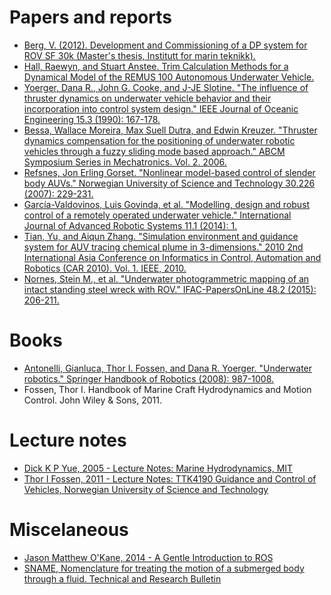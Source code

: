 # Papers and reports 

- [Berg, V. (2012). Development and Commissioning of a DP system for ROV SF 30k (Master's thesis, Institutt for marin teknikk).](https://brage.bibsys.no/xmlui/handle/11250/238170?locale-attribute=no)
- [Hall, Raewyn, and Stuart Anstee. Trim Calculation Methods for a Dynamical Model of the REMUS 100 Autonomous Underwater Vehicle.](http://dspace.dsto.defence.gov.au/dspace/handle/1947/10167})
- [Yoerger, Dana R., John G. Cooke, and J-JE Slotine. "The influence of thruster dynamics on underwater vehicle behavior and their incorporation into control system design." IEEE Journal of Oceanic Engineering 15.3 (1990): 167-178.](http://dx.doi.org/10.1109/48.107145)
- [Bessa, Wallace Moreira, Max Suell Dutra, and Edwin Kreuzer. "Thruster dynamics compensation for the positioning of underwater robotic vehicles through a fuzzy sliding mode based approach." ABCM Symposium Series in Mechatronics. Vol. 2. 2006.](http://www.abcm.org.br/symposium-series/SSM_Vol2/Section_IX_Submarine_Robotics/SSM2_IX_01.pdf)
- [Refsnes, Jon Erling Gorset. "Nonlinear model-based control of slender body AUVs." Norwegian University of Science and Technology 30.226 (2007): 229-231.](https://pdfs.semanticscholar.org/3f47/ebada4bd43db1278b241efa954585a111631.pdf)
- [García-Valdovinos, Luis Govinda, et al. "Modelling, design and robust control of a remotely operated underwater vehicle." International Journal of Advanced Robotic Systems 11.1 (2014): 1.](https://journals.sagepub.com/doi/full/10.5772/56810)
- [Tian, Yu, and Aiqun Zhang. "Simulation environment and guidance system for AUV tracing chemical plume in 3-dimensions." 2010 2nd International Asia Conference on Informatics in Control, Automation and Robotics (CAR 2010). Vol. 1. IEEE, 2010.](https://ieeexplore.ieee.org/abstract/document/5456812/)
- [Nornes, Stein M., et al. "Underwater photogrammetric mapping of an intact standing steel wreck with ROV." IFAC-PapersOnLine 48.2 (2015): 206-211.](https://www.sciencedirect.com/science/article/pii/S2405896315002736)

# Books

- [Antonelli, Gianluca, Thor I. Fossen, and Dana R. Yoerger. "Underwater robotics." Springer Handbook of Robotics (2008): 987-1008.](http://dx.doi.org/10.1007/978-3-540-30301-5_44)
- Fossen, Thor I. Handbook of Marine Craft Hydrodynamics and Motion Control. John Wiley & Sons, 2011.
  
# Lecture notes

- [Dick K P Yue, 2005 - Lecture Notes: Marine Hydrodynamics, MIT](https://ocw.mit.edu/courses/mechanical-engineering/2-20-marine-hydrodynamics-13-021-spring-2005)
- [Thor I Fossen, 2011 - Lecture Notes: TTK4190 Guidance and Control of Vehicles, Norwegian University of Science and Technology](http://www.fossen.biz/wiley/)

# Miscelaneous

- [Jason Matthew O'Kane, 2014 - A Gentle Introduction to ROS](https://cse.sc.edu/~jokane/agitr/agitr-letter.pdf)
- [SNAME, Nomenclature for treating the motion of a submerged body through a fluid. Technical and Research Bulletin](https://www.itk.ntnu.no/fag/TTK4190/papers/Sname%201950.PDF)